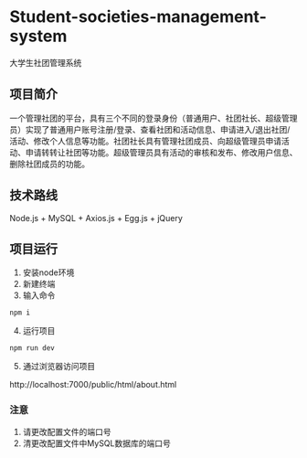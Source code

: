 # Student-societies-management-system
大学生社团管理系统
## 项目简介
一个管理社团的平台，具有三个不同的登录身份（普通用户、社团社长、超级管理员）实现了普通用户账号注册/登录、查看社团和活动信息、申请进入/退出社团/活动、修改个人信息等功能。社团社长具有管理社团成员、向超级管理员申请活动、申请转转让社团等功能。超级管理员具有活动的审核和发布、修改用户信息、删除社团成员的功能。
## 技术路线
Node.js + MySQL + Axios.js + Egg.js + jQuery
## 项目运行
1. 安装node环境
2. 新建终端
3. 输入命令
```
npm i
```
4. 运行项目
```
npm run dev
```
5. 通过浏览器访问项目

http://localhost:7000/public/html/about.html
### 注意
1. 请更改配置文件的端口号
2. 清更改配置文件中MySQL数据库的端口号
